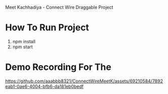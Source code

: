Meet Kachhadiya - Connect Wire Draggable Project
# How To Run Project 
1. npm install
2. npm start

# Demo Recording For The 
https://github.com/aaabbb8321/ConnectWireMeetK/assets/69210584/7892eab1-0ae6-4004-bfb6-da181eb0bedf


